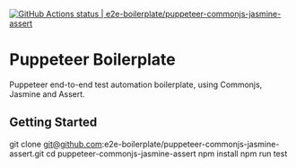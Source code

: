 [![GitHub Actions status | e2e-boilerplate/puppeteer-commonjs-jasmine-assert](https://github.com/e2e-boilerplate/puppeteer-commonjs-jasmine-assert/workflows/puppeteer-commonjs-jasmine-assert/badge.svg)](https://github.com/e2e-boilerplate/puppeteer-commonjs-jasmine-assert/actions?workflow=puppeteer-commonjs-jasmine-assert)

# Puppeteer Boilerplate

Puppeteer end-to-end test automation boilerplate, using Commonjs, Jasmine and Assert.

## Getting Started

git clone git@github.com:e2e-boilerplate/puppeteer-commonjs-jasmine-assert.git
cd puppeteer-commonjs-jasmine-assert
npm install
npm run test

